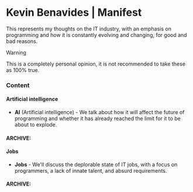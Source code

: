 # Kevin Benavides | Manifest

This represents my thoughts on the IT industry, with an emphasis on programming and how it is constantly evolving and changing, for good and bad reasons.

> [!WARNING]  
> This is a completely personal opinion, it is not recommended to take these as 100% true.

### Content

#### Artificial intelligence

- **AI** (Artificial intelligence) - We talk about how it will affect the future of programming and whether it has already reached the limit for it to be about to explode.

#### ARCHIVE: 

#### Jobs

- **Jobs** - We'll discuss the deplorable state of IT jobs, with a focus on programmers, a lack of innate talent, and absurd requirements.

#### ARCHIVE: 